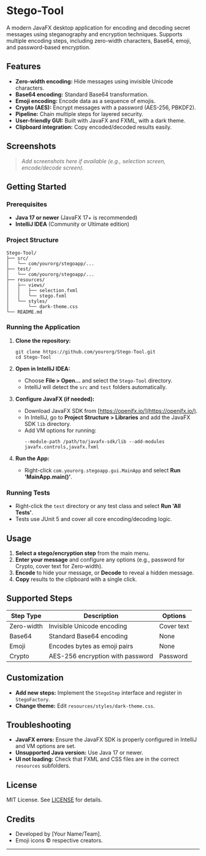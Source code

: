 # Stego-Tool

A modern JavaFX desktop application for encoding and decoding secret messages using steganography and encryption techniques. Supports multiple encoding steps, including zero-width characters, Base64, emoji, and password-based encryption.

## Features

- **Zero-width encoding:** Hide messages using invisible Unicode characters.
- **Base64 encoding:** Standard Base64 transformation.
- **Emoji encoding:** Encode data as a sequence of emojis.
- **Crypto (AES):** Encrypt messages with a password (AES-256, PBKDF2).
- **Pipeline:** Chain multiple steps for layered security.
- **User-friendly GUI:** Built with JavaFX and FXML, with a dark theme.
- **Clipboard integration:** Copy encoded/decoded results easily.

## Screenshots

> _Add screenshots here if available (e.g., selection screen, encode/decode screen)._

## Getting Started

### Prerequisites

- **Java 17 or newer** (JavaFX 17+ is recommended)
- **IntelliJ IDEA** (Community or Ultimate edition)

### Project Structure

```
Stego-Tool/
├── src/
│   └── com/yourorg/stegoapp/...
├── test/
│   └── com/yourorg/stegoapp/...
├── resources/
│   ├── views/
│   │   ├── selection.fxml
│   │   └── stego.fxml
│   └── styles/
│       └── dark-theme.css
└── README.md
```

### Running the Application

1. **Clone the repository:**
   ```
   git clone https://github.com/yourorg/Stego-Tool.git
   cd Stego-Tool
   ```

2. **Open in IntelliJ IDEA:**
   - Choose **File > Open...** and select the `Stego-Tool` directory.
   - IntelliJ will detect the `src` and `test` folders automatically.

3. **Configure JavaFX (if needed):**
   - Download JavaFX SDK from [https://openjfx.io/](https://openjfx.io/).
   - In IntelliJ, go to **Project Structure > Libraries** and add the JavaFX SDK `lib` directory.
   - Add VM options for running:
     ```
     --module-path /path/to/javafx-sdk/lib --add-modules javafx.controls,javafx.fxml
     ```

4. **Run the App:**
   - Right-click `com.yourorg.stegoapp.gui.MainApp` and select **Run 'MainApp.main()'**.

### Running Tests

- Right-click the `test` directory or any test class and select **Run 'All Tests'**.
- Tests use JUnit 5 and cover all core encoding/decoding logic.

## Usage

1. **Select a stego/encryption step** from the main menu.
2. **Enter your message** and configure any options (e.g., password for Crypto, cover text for Zero-width).
3. **Encode** to hide your message, or **Decode** to reveal a hidden message.
4. **Copy** results to the clipboard with a single click.

## Supported Steps

| Step Type   | Description                                 | Options         |
|-------------|---------------------------------------------|-----------------|
| Zero-width  | Invisible Unicode encoding                  | Cover text      |
| Base64      | Standard Base64 encoding                    | None            |
| Emoji       | Encodes bytes as emoji pairs                | None            |
| Crypto      | AES-256 encryption with password            | Password        |

## Customization

- **Add new steps:** Implement the `StegoStep` interface and register in `StegoFactory`.
- **Change theme:** Edit `resources/styles/dark-theme.css`.

## Troubleshooting

- **JavaFX errors:** Ensure the JavaFX SDK is properly configured in IntelliJ and VM options are set.
- **Unsupported Java version:** Use Java 17 or newer.
- **UI not loading:** Check that FXML and CSS files are in the correct `resources` subfolders.

## License

MIT License. See [LICENSE](LICENSE) for details.

## Credits

- Developed by [Your Name/Team].
- Emoji icons © respective creators.

---
